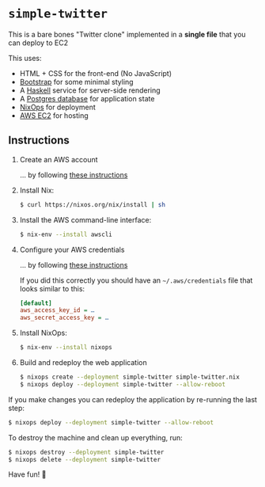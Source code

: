 # `simple-twitter`

This is a bare bones "Twitter clone" implemented in a **single file** that you
can deploy to EC2

This uses:

* HTML + CSS for the front-end (No JavaScript)
* [Bootstrap](https://getbootstrap.com) for some minimal styling
* A [Haskell](https://www.haskell.org) service for server-side rendering
* A [Postgres database](https://www.postgresql.org) for application state
* [NixOps](https://nixos.org/nixops/manual/) for deployment
* [AWS EC2](https://aws.amazon.com/ec2/) for hosting

## Instructions

1.  Create an AWS account

    ... by following [these instructions](https://aws.amazon.com/premiumsupport/knowledge-center/create-and-activate-aws-account/)

1.  Install Nix:

    ```bash
    $ curl https://nixos.org/nix/install | sh
    ```

1.  Install the AWS command-line interface:

    ```bash
    $ nix-env --install awscli
    ```

1.  Configure your AWS credentials

    ... by following [these instructions](https://docs.aws.amazon.com/cli/latest/userguide/cli-chap-configure.html)

    If you did this correctly you should have an `~/.aws/credentials`
    file that looks similar to this:

    ```ini
    [default]
    aws_access_key_id = …
    aws_secret_access_key = …
    ```

1.  Install NixOps:

    ```bash
    $ nix-env --install nixops
    ```

1.  Build and redeploy the web application

    ```bash
    $ nixops create --deployment simple-twitter simple-twitter.nix
    $ nixops deploy --deployment simple-twitter --allow-reboot
    ```

If you make changes you can redeploy the application by re-running the last
step:

```bash
$ nixops deploy --deployment simple-twitter --allow-reboot
```

To destroy the machine and clean up everything, run:

```bash
$ nixops destroy --deployment simple-twitter
$ nixops delete --deployment simple-twitter
```

Have fun! 🙂

